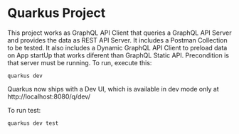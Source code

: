 # Quarkus Project

This project works as GraphQL API Client that queries a GraphQL API Server and provides the data as REST API Server. It includes a Postman Collection to be tested. It also includes a Dynamic GraphQL API Client to preload data on App startUp that works diferent than GraphQL Static API. Precondition is that server must be running. To run, execute this:

```
quarkus dev
```

Quarkus now ships with a Dev UI, which is available in dev mode only at http://localhost:8080/q/dev/

To run test:

```
quarkus dev test
```
